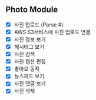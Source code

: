 ## Photo Module

- [x] 사진 업로드 (Parse #)
- [x] AWS S3서비스에 사진 업로드 연결
- [x] 사진 정보 보기
- [x] 해시태그 보기
- [x] 사진 검색
- [x] 사진 캡션 편집
- [x] 좋아요 동작
- [x] 뉴스피드 보기
- [x] 사진 댓글 보기
- [x] 사진 삭제